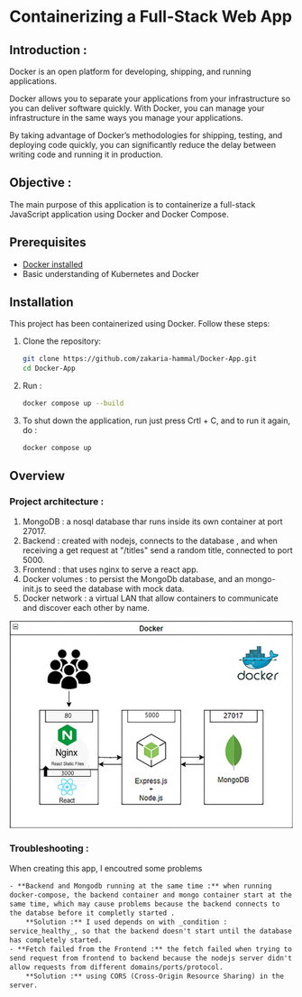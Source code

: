 # Containerizing a Full-Stack Web App

## Introduction :
Docker is an open platform for developing, shipping, and running applications.

Docker allows you to separate your applications from your infrastructure so you can deliver software quickly. With Docker, you can manage your infrastructure in the same ways you manage your applications.

By taking advantage of Docker’s methodologies for shipping, testing, and deploying code quickly, you can significantly reduce the delay between writing code and running it in production.

## Objective :
The main purpose of this application is to containerize a full-stack JavaScript application using Docker and Docker Compose.

## Prerequisites
- [Docker installed](https://docs.docker.com/get-started/get-docker/)
- Basic understanding of Kubernetes and Docker

## Installation

This project has been containerized using Docker. Follow these steps:

1. Clone the repository:
    ```sh
    git clone https://github.com/zakaria-hammal/Docker-App.git
    cd Docker-App
    ```
2. Run : 
    ```sh
    docker compose up --build
    ```
3. To shut down the application, run just press Crtl + C, and to run it again, do :
    ```sh
    docker compose up
    ```

## Overview
### Project architecture :
1. MongoDB : a nosql database thar runs inside its own container at port 27017.
2. Backend : created with nodejs, connects to the database , and when  receiving a get request at "/titles" send a random title, connected to port 5000.
3. Frontend : that uses nginx to serve a react app.
4. Docker volumes : to persist the MongoDb database, and an mongo-init.js to seed the database with mock data.
3. Docker network : a virtual LAN that allow containers to communicate and discover each other by name.

![architechture](app-architecture.png)

### Troubleshooting :
When creating this app, I encoutred some problems 

    - **Backend and Mongodb running at the same time :** when running docker-compose, the backend container and mongo container start at the same time, which may cause problems because the backend connects to the databse before it completly started .
        **Solution :** I used depends on with _condition : service_healthy_, so that the backend doesn't start until the database has completely started.
    - **Fetch failed from the Frontend :** the fetch failed when trying to send request from frontend to backend because the nodejs server didn't allow requests from different domains/ports/protocol.
        **Solution :** using CORS (Cross-Origin Resource Sharing) in the server.